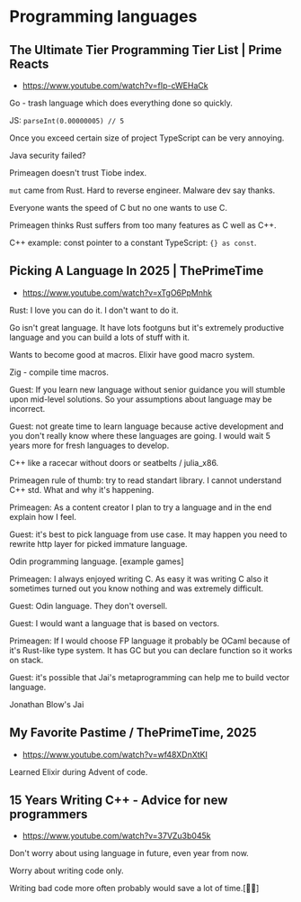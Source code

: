 # Programming languages

## The Ultimate Tier Programming Tier List | Prime Reacts

- https://www.youtube.com/watch?v=fIp-cWEHaCk

Go - trash language which does everything done so quickly.

JS: `parseInt(0.00000005) // 5`

Once you exceed certain size of project TypeScript can be very annoying.

Java security failed?

Primeagen doesn't trust Tiobe index.

`mut` came from Rust. Hard to reverse engineer. Malware dev say thanks.

Everyone wants the speed of C but no one wants to use C.

Primeagen thinks Rust suffers from too many features as C well as C++.

C++ example: const pointer to a constant
TypeScript: `{} as const`.

## Picking A Language In 2025 | ThePrimeTime

- https://www.youtube.com/watch?v=xTgO6PpMnhk

Rust: I love you can do it. I don't want to do it.

Go isn't great language. It have lots footguns but it's extremely productive language and you can build a lots of stuff with it.

Wants to become good at macros. Elixir have good macro system.

Zig - compile time macros.

Guest: If you learn new language without senior guidance you will stumble upon mid-level solutions. So your assumptions about language may be incorrect.

Guest: not greate time to learn language because active development and you don't really know where these languages are going. I would wait 5 years more for fresh languages to develop.

C++ like a racecar without doors or seatbelts / julia_x86.

Primeagen rule of thumb: try to read standart library. I cannot understand C++ std. What and why it's happening.

Primeagen: As a content creator I plan to try a language and in the end explain how I feel.


Guest: it's best to pick language from use case. It may happen you need to rewrite http layer for picked immature language.

Odin programming language. [example games]

Primeagen: I always enjoyed writing C. As easy it was writing C also it sometimes turned out you know nothing and was extremely difficult.

Guest: Odin language. They don't oversell.

Guest: I would want a language that is based on vectors.

Primeagen: If I would choose FP language it probably be OCaml because of it's Rust-like type system. It has GC but you can declare function so it works on stack.

Guest: it's possible that Jai's metaprogramming can help me to build vector language.

Jonathan Blow's Jai

## My Favorite Pastime / ThePrimeTime, 2025

- https://www.youtube.com/watch?v=wf48XDnXtKI

Learned Elixir during Advent of code.

## 15 Years Writing C++ - Advice for new programmers

- https://www.youtube.com/watch?v=37VZu3b045k

Don't worry about using language in future, even year from now.

Worry about writing code only.

Writing bad code more often probably would save a lot of time.\[🤔🤨\]